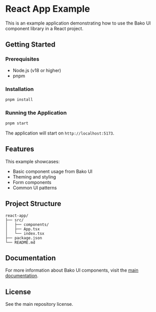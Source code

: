# React App Example

This is an example application demonstrating how to use the Bako UI component library in a React project.

## Getting Started

### Prerequisites

- Node.js (v18 or higher)
- pnpm

### Installation

```bash
pnpm install
```

### Running the Application

```bash
pnpm start
```

The application will start on `http://localhost:5173`.

## Features

This example showcases:

- Basic component usage from Bako UI
- Theming and styling
- Form components
- Common UI patterns

## Project Structure

```
react-app/
├── src/
│   ├── components/
│   ├── App.tsx
│   └── index.tsx
├── package.json
└── README.md
```

## Documentation

For more information about Bako UI components, visit the [main documentation](../../README.md).

## License

See the main repository license.

